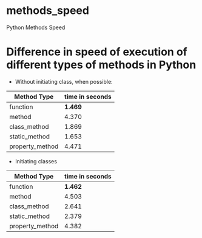 # methods_speed
Python Methods Speed

# Difference in speed of execution of different types of methods in Python
* Without initiating class, when possible:

|Method Type | time in seconds|
|---|---|
|function | **1.469**|
|method  | 4.370|
|class_method | 1.869|
|static_method | 1.653|
|property_method | 4.471|

* Initiating classes

|Method Type | time in seconds|
|---|---|
|function | **1.462**|
|method | 4.503|
|class_method |  2.641|
|static_method | 2.379|
|property_method | 4.382|
